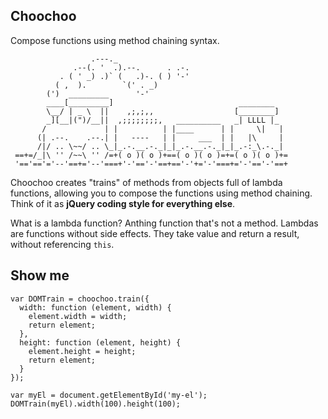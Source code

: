Choochoo
--------

Compose functions using method chaining syntax.

                      .---._
                  .--(. '  .).--.      . .-.
               . ( ' _) .)` (   .)-. ( ) '-'
              ( ,  ).        `(' . _)
            (')  _________      '-'
            ____[_________]                            ________
            \__/ | _ \  ||    ,;,;,,                  [________]
            _][__|(")/__||  ,;;;;;;;;,   __________   _| LLLL |_
           /             | |          | |____      | |     \|   |
          (| .--.    .--.| |   ----   | |     ___  | |   |\     |
          /|/ .. \~~/ .. \_|_.-.__.-._|_|_.-.__.-._|_|_.-:_\.-._|
     ==+=/_|\ '' /~~\ '' /=+( o )( o )+==( o )( o )=+=( o )( o )+=
     '=='=='='--'==+='--'===+'-'=='-'==+=='-'+='-'===+='-'=='-'==+

Choochoo creates "trains" of methods from objects full of lambda
functions, allowing you to compose the functions using method chaining.
Think of it as **jQuery coding style for everything else**.

What is a lambda function? Anthing function that's not a method. Lambdas are
functions without side effects. They take value and return a result, without
referencing `this`.

Show me
-------

    var DOMTrain = choochoo.train({
      width: function (element, width) {
        element.width = width;
        return element;
      },
      height: function (element, height) {
        element.height = height;
        return element;
      }
    });

    var myEl = document.getElementById('my-el');
    DOMTrain(myEl).width(100).height(100);
